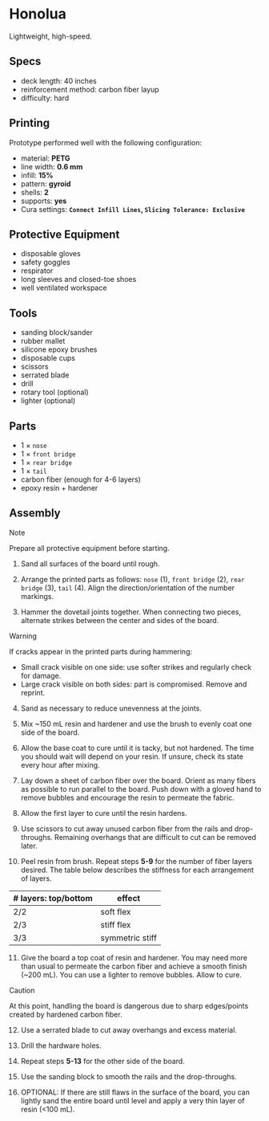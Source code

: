# Honolua
Lightweight, high-speed.

## Specs
- deck length: 40 inches
- reinforcement method: carbon fiber layup
- difficulty: hard

## Printing
Prototype performed well with the following configuration:
- material: **PETG**
- line width: **0.6 mm**
- infill: **15%**
- pattern: **gyroid**
- shells: **2**
- supports: **yes**
- Cura settings: **`Connect Infill Lines`, `Slicing Tolerance: Exclusive`**

## Protective Equipment
- disposable gloves
- safety goggles
- respirator
- long sleeves and closed-toe shoes
- well ventilated workspace

## Tools
- sanding block/sander
- rubber mallet
- silicone epoxy brushes
- disposable cups
- scissors
- serrated blade
- drill
- rotary tool (optional)
- lighter (optional)

## Parts
- 1 × `nose`
- 1 × `front bridge`
- 1 × `rear bridge`
- 1 × `tail`
- carbon fiber (enough for 4-6 layers)
- epoxy resin + hardener

## Assembly
> [!NOTE]  
> Prepare all protective equipment before starting.

1. Sand all surfaces of the board until rough.

2. Arrange the printed parts as follows: `nose` (1), `front bridge` (2), `rear bridge` (3), `tail` (4). Align the direction/orientation of the number markings.

3. Hammer the dovetail joints together. When connecting two pieces, alternate strikes between the center and sides of the board.

> [!WARNING]
> If cracks appear in the printed parts during hammering:
> - Small crack visible on one side: use softer strikes and regularly check for damage.
> - Large crack visible on both sides: part is compromised. Remove and reprint.

4. Sand as necessary to reduce unevenness at the joints.

5. Mix ~150 mL resin and hardener and use the brush to evenly coat one side of the board. 

6. Allow the base coat to cure until it is tacky, but not hardened. The time you should wait will depend on your resin. If unsure, check its state every hour after mixing.

7. Lay down a sheet of carbon fiber over the board. Orient as many fibers as possible to run parallel to the board. Push down with a gloved hand to remove bubbles and encourage the resin to permeate the fabric.

8. Allow the first layer to cure until the resin hardens.

9. Use scissors to cut away unused carbon fiber from the rails and drop-throughs. Remaining overhangs that are difficult to cut can be removed later.

10. Peel resin from brush. Repeat steps **5-9** for the number of fiber layers desired. The table below describes the stiffness for each arrangement of layers.

| # layers: top/bottom | effect |
|---|---|
| 2/2 | soft flex |
| 2/3 | stiff flex |
| 3/3 | symmetric stiff |

11. Give the board a top coat of resin and hardener. You may need more than usual to permeate the carbon fiber and achieve a smooth finish (~200 mL). You can use a lighter to remove bubbles. Allow to cure.

> [!CAUTION]
> At this point, handling the board is dangerous due to sharp edges/points created by hardened carbon fiber.

12. Use a serrated blade to cut away overhangs and excess material.

13. Drill the hardware holes.

14. Repeat steps **5-13** for the other side of the board.

15. Use the sanding block to smooth the rails and the drop-throughs.

16. OPTIONAL: If there are still flaws in the surface of the board, you can lightly sand the entire board until level and apply a very thin layer of resin (<100 mL).